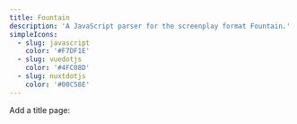 ```yaml
---
title: Fountain
description: 'A JavaScript parser for the screenplay format Fountain.'
simpleIcons:
  - slug: javascript
    color: '#F7DF1E'
  - slug: vuedotjs
    color: '#4FC08D'
  - slug: nuxtdotjs
    color: '#00C58E'
---
```


<nuxt-img src='/uploads/code/fountain.png' sizes='sm:50vw md:20vw lg:20vw' class='mx-auto'></nuxt-img>

<div class='w-max mx-auto'>
  <nuxt-img src='/uploads/code/javascript.png' sizes='sm:20vw md:10vw lg:10vw' class='inline-block mx-5'></nuxt-img>
  <nuxt-img src='/uploads/code/vue.png' sizes='sm:20vw md:10vw lg:10vw' class='inline-block mx-5'></nuxt-img>
  <nuxt-img src='/uploads/code/nuxt.png' sizes='sm:20vw md:10vw lg:10vw' class='inline-block mx-5'></nuxt-img>
</div>

<fountain-screenplay>
<template>
INT. MUSIC ROOM - EVENING

CASSANDRA (CONT'D)
(sign language)
What are we going to do?

David pulls a leaf of paper from his pocket.

He flattens it out onto the music sheet holder of the piano.

DAVID
(sign language)
Ben's work. He's a little genius.

Ben's drawing displays David sketching and Cassandra playing the piano.

DAVID (CONT'D)
(sign language)
We'll put on a proper show for you.
</template>
</fountain-screenplay>

Add a title page:

<fountain-screenplay title>
<template>
Title: A Silent Musical
Credit: written by
Author: Thom Bruce
Draft Date: 2010-06-06
</template>
</fountain-screenplay>